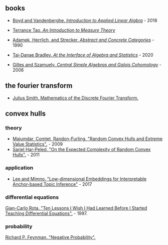 ## books

- [Boyd and Vandenberghe. _Introduction to Applied Linear Algbra_](http://vmls-book.stanford.edu/vmls.pdf) - 2018
- [Terrance Tao. _An Introduction to Measure Theory_](https://terrytao.files.wordpress.com/2012/12/gsm-126-tao5-measure-book.pdf)
- [Adamek, Herrlich, and Strecker. _Abstract and Concrete Categories_](http://katmat.math.uni-bremen.de/acc/acc.pdf) - 1990

- [Tai-Danae Bradley. _At the Interface of Algebra and Statistics_](https://arxiv.org/pdf/2004.05631.pdf) - 2020

- [Gilles and Szamuely. _Central Simple Algebras and Galois Cohomology_](http://www.math.ens.fr/~benoist/refs/Gille-Szamuely.pdf) - 2006

## the fourier transform

- [Julius Smith. Mathematics of the Discrete Fourier Transform.](https://ccrma.stanford.edu/~jos/mdft/mdft.html)

## convex hulls

### theory

- [Majumdar, Comtet, Randon-Furling. "Random Convex Hulls and Extreme Value Statistics".](https://arxiv.org/pdf/0912.0631.pdf) - 2009
- [Sariel Har-Peled. "On the Expected Complexity of Random Convex Hulls".](https://arxiv.org/abs/1111.5340) - 2011

### application
- [Lee and Mimno. "Low-dimensional Embeddings for Interpretable Anchor-based Topic Inference"](https://arxiv.org/pdf/1711.06826.pdf) - 2017


### differential equations

[Gian-Carlo Rota. "Ten Lessons I Wish I Had Learned Before I Started Teaching Differential Equations".](https://web.williams.edu/Mathematics/lg5/Rota.pdf) - 1997.

### probability

[Richard P. Feynman. "Negative Probability".](http://cds.cern.ch/record/154856/files/pre-27827.pdf)
